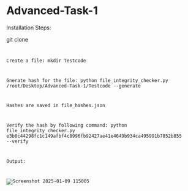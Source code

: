 # Advanced-Task-1

Installation Steps:

git clone <code>

Create a file:
mkdir Testcode 

Gnerate hash for the file:
python file_integrity_checker.py /root/Desktop/Advanced-Task-1/Testcode --generate

Hashes are saved in file_hashes.json

Verify the hash by following command:
 python file_integrity_checker.py e3b0c44298fc1c149afbf4c8996fb92427ae41e4649b934ca495991b7852b855 --verify

 Output:

 ![Screenshot 2025-01-09 115005](https://github.com/user-attachments/assets/7f557a65-5e58-4bce-a353-b602fdb081d4)
